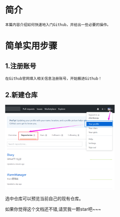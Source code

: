 # 简介
    本篇内容介绍如何快速地入门Github，并给出一些必要的操作。

# 简单实用步骤

## 1.注册账号

    在Github官网填入相关信息注册账号，开始搬进Github！

## 2.新建仓库

<img src="https://github.com/chenbocqu/Diary/blob/master/imgs/new_a_repository.png" width="70%"/>


选中仓库可以预览当前自己的现有仓库。




如果你觉得这个文档还不错,请赏我一颗star吧~~~





